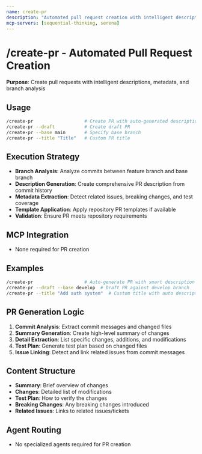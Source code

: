 ```yaml
---
name: create-pr
description: "Automated pull request creation with intelligent descriptions and metadata"
mcp-servers: [sequential-thinking, serena]
---
```


# /create-pr - Automated Pull Request Creation

**Purpose**: Create pull requests with intelligent descriptions, metadata, and branch analysis

## Usage

```bash
/create-pr                   # Create PR with auto-generated description
/create-pr --draft           # Create draft PR
/create-pr --base main       # Specify base branch
/create-pr --title "Title"   # Custom PR title
```

## Execution Strategy

- **Branch Analysis**: Analyze commits between feature branch and base branch
- **Description Generation**: Create comprehensive PR description from commit history
- **Metadata Extraction**: Detect related issues, breaking changes, and test coverage
- **Template Application**: Apply repository PR templates if available
- **Validation**: Ensure PR meets repository requirements

## MCP Integration

- None required for PR creation

## Examples

```bash
/create-pr                   # Auto-generate PR with smart description
/create-pr --draft --base develop  # Draft PR against develop branch
/create-pr --title "Add auth system"  # Custom title with auto description
```

## PR Generation Logic

1. **Commit Analysis**: Extract commit messages and changed files
2. **Summary Generation**: Create high-level summary of changes
3. **Detail Extraction**: List specific changes, additions, and modifications
4. **Test Plan**: Generate test plan based on changed files
5. **Issue Linking**: Detect and link related issues from commit messages

## Content Structure

- **Summary**: Brief overview of changes
- **Changes**: Detailed list of modifications
- **Test Plan**: How to verify the changes
- **Breaking Changes**: Any breaking changes introduced
- **Related Issues**: Links to related issues/tickets

## Agent Routing

- No specialized agents required for PR creation
